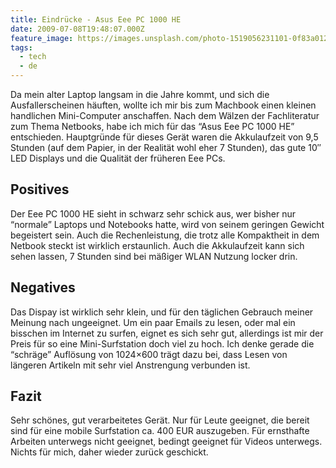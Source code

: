 ```yaml
---
title: Eindrücke - Asus Eee PC 1000 HE
date: 2009-07-08T19:48:07.000Z
feature_image: https://images.unsplash.com/photo-1519056231101-0f83a012aed3?ixlib=rb-0.3.5&q=80&fm=jpg&crop=entropy&cs=tinysrgb&w=1080&fit=max&ixid=eyJhcHBfaWQiOjExNzczfQ&s=f7d029c51a1d8605bd3c1742194f2c56
tags:
  - tech
  - de
---
```


Da mein alter Laptop langsam in die Jahre kommt, und sich die Ausfallerscheinen häuften, wollte ich mir bis zum Machbook einen kleinen handlichen Mini-Computer anschaffen. Nach dem Wälzen der Fachliteratur zum Thema Netbooks, habe ich mich für das “Asus Eee PC 1000 HE” entschieden. Hauptgründe für dieses Gerät waren die Akkulaufzeit von 9,5 Stunden (auf dem Papier, in der Realität wohl eher 7 Stunden), das gute 10″ LED Displays und die Qualität der früheren Eee PCs.

## Positives

Der Eee PC 1000 HE sieht in schwarz sehr schick aus, wer bisher nur “normale” Laptops und Notebooks hatte, wird von seinem geringen Gewicht begeistert sein. Auch die Rechenleistung, die trotz alle Kompaktheit in dem Netbook steckt ist wirklich erstaunlich. Auch die Akkulaufzeit kann sich sehen lassen, 7 Stunden sind bei mäßiger WLAN Nutzung locker drin.

## Negatives

Das Dispay ist wirklich sehr klein, und für den täglichen Gebrauch meiner Meinung nach ungeeignet. Um ein paar Emails zu lesen, oder mal ein bisschen im Internet zu surfen, eignet es sich sehr gut, allerdings ist mir der Preis für so eine Mini-Surfstation doch viel zu hoch. Ich denke gerade die “schräge” Auflösung von 1024×600 trägt dazu bei, dass Lesen von längeren Artikeln mit sehr viel Anstrengung verbunden ist.

## Fazit

Sehr schönes, gut verarbeitetes Gerät. Nur für Leute geeignet, die bereit sind für eine mobile Surfstation ca. 400 EUR auszugeben. Für ernsthafte Arbeiten unterwegs nicht geeignet, bedingt geeignet für Videos unterwegs. Nichts für mich, daher wieder zurück geschickt.
